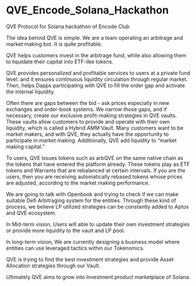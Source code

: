 # QVE_Encode_Solana_Hackathon
QVE Protocol for Solana hackathon of Encode Club



The idea behind QVE is simple. We are a team operating an arbitrage and market making bot. It is quite profitable.

QVE helps customers invest in the arbitrage fund, while also allowing them to liquidate their capital into ETF-like tokens.

QVE provides personalized and profitable services to users at a private fund level. and it ensures continuous liquidity circulation through regular market. Then, helps Dapps participating with QVE to fill the order gap and activate the internal liquidity.

Often there are gaps between the bid - ask prices especially in new exchanges and order-book systems. We narrow those gaps, and if necessary, create our exclusive profit-making strategies in QVE vaults. These vaults allow customers to provide and operate with their own liquidity, which is called a Hybrid AMM Vault. Many customers want to be market makers, and with QVE, they actually have the opportunity to participate in market making. Additionally, QVE add liquidity to “market making capital.”

To users, QVE issues tokens such as arbQVE on the same native chain as the tokens that have entered the platform already.
These tokens play as ETF tokens and Warrants that are rebalanced at certain intervals. If you are the users, then you are receiving automatically rebased tokens whose prices are adjusted, according to the market making performance.

We are going to talk with Openbook and trying to check if we can make suitable Defi Arbitraging system for the entities.
Through these kind of process, we believe LP utilized strategies can be constantly added to Aptos and QVE ecosystem.

In Mid-term vision,
Users will able to update their own investment strategies or provide more liquidity to the vault and LP pool.

In long-term vision,
We are currently designing a business model where entities can use leveraged tactics within our Tokenomics.

QVE is trying to find the best investment strategies and provide Asset Allocation strategies through our Vault.

Ultimately QVE aims to grow into Investment product marketplace of Solana.

